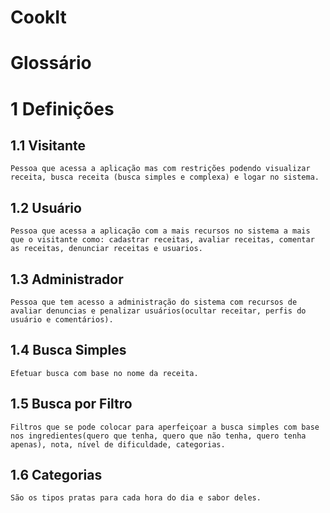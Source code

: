 # CookIt
# Glossário

# 1 Definições 

## 1.1  Visitante 
    Pessoa que acessa a aplicação mas com restrições podendo visualizar receita, busca receita (busca simples e complexa) e logar no sistema.    

## 1.2 Usuário
    Pessoa que acessa a aplicação com a mais recursos no sistema a mais que o visitante como: cadastrar receitas, avaliar receitas, comentar as receitas, denunciar receitas e usuarios.  

## 1.3 Administrador
    Pessoa que tem acesso a administração do sistema com recursos de avaliar denuncias e penalizar usuários(ocultar receitar, perfis do usuário e comentários).   

## 1.4 Busca Simples
    Efetuar busca com base no nome da receita.

## 1.5 Busca por Filtro
    Filtros que se pode colocar para aperfeiçoar a busca simples com base nos ingredientes(quero que tenha, quero que não tenha, quero tenha apenas), nota, nível de dificuldade, categorias. 

## 1.6 Categorias
    São os tipos pratas para cada hora do dia e sabor deles.